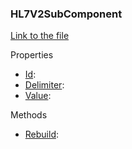 ### HL7V2SubComponent

[Link to the file](/api/ExpressionEvaluatorForDotNet.HL7V2SubComponent.html)

Properties

- [Id]():
- [Delimiter]():
- [Value]():

Methods

- [Rebuild]():
